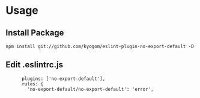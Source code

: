 # Usage

## Install Package

`npm install git://github.com/kyogom/eslint-plugin-no-export-default -D`

## Edit .eslintrc.js

```
      plugins: ['no-export-default'],
      rules: {
        'no-export-default/no-export-default': 'error',
```
